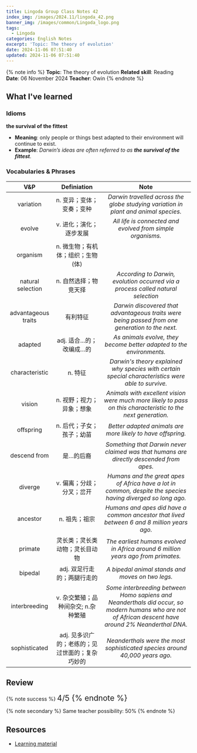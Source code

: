 ```yaml
---
title: Lingoda Group Class Notes 42
index_img: /images/2024.11/lingoda_42.png
banner_img: /images/common/Lingoda_logo.png
tags:
  - Lingoda
categories: English Notes
excerpt: 'Topic: The theory of evolution'
date: 2024-11-06 07:51:40
updated: 2024-11-06 07:51:40
---
```


{% note info %}
**Topic**: The theory of evolution
**Related skill**: Reading  
**Date**: 06 November 2024
**Teacher**: Owin
{% endnote %}

## What I've learned

### Idioms
**the survival of the fittest**
- **Meaning**: only people or things best adapted to their environment will continue to exist.
- **Example**: *Darwin’s ideas are often referred to as **the survival of the fittest**.*

### Vocabularies & Phrases

|         V&P         |                   Definiation                   |                                                                         Note                                                                          |
| :-----------------: | :---------------------------------------------: | :---------------------------------------------------------------------------------------------------------------------------------------------------: |
|      variation      |            n.	变异；变体；变奏；变种            |                                  *Darwin travelled across the globe studying variation in plant and animal species.*                                  |
|       evolve        |             v.	进化；演化；逐步发展             |                                              *All life is connected and evolved from simple organisms.*                                               |
|      organism       |        n.	微生物；有机体；组织；生物(体)        |                                                                                                                                                       |
|  natural selection  |              n.	自然选择；物竞天择              |                                   *According to Darwin, evolution occurred via a process called natural selection*                                    |
| advantageous traits |                    有利特征                     |                            *Darwin discovered that advantageous traits were being passed from one generation to the next.*                            |
|       adapted       |             adj.	适合…的；改编成…的             |                                         *As animals evolve, they become better adapted to the environments.*                                          |
|   characteristic    |                     n.	特征                     |                          *Darwin's theory explained why species with certain special characteristics were able to survive.*                           |
|       vision        |            n.	视野；视力；异象；想象            |                     *Animals with excellent vision were much more likely to pass on this characteristic to the next generation.*                      |
|      offspring      |            n.	后代；子女；孩子；幼苗            |                                              *Better adapted animals are more likely to have offspring.*                                              |
|    descend from     |                    是…的后裔                    |                                *Something that Darwin never claimed was that humans are directly descended from apes.*                                |
|       diverge       |            v.	偏离；分歧；分叉；岔开            |                     *Humans and the great apes of Africa have a lot in common, despite the species having diverged so long ago.*                      |
|      ancestor       |                  n.	祖先；祖宗                  |                              *Humans and apes did have a common ancestor that lived between 6 and 8 million years ago.*                               |
|       primate       |         灵长类；灵长类动物；灵长目动物          |                                   *The earliest humans evolved in Africa around 6 million years ago from primates.*                                   |
|       bipedal       |           adj.	双足行走的；两腿行走的           |                                                   *A bipedal animal stands and moves on two legs.*                                                    |
|    interbreeding    |       v.	杂交繁殖；品种间杂交; n.杂种繁殖       | *Some interbreeding between Homo sapiens and Neanderthals did occur, so modern humans who are not of African descent have around 2% Neanderthal DNA.* |
|    sophisticated    | adj.	见多识广的；老练的；见过世面的；复杂巧妙的 |                                      *Neanderthals were the most sophisticated species around 40,000 years ago.*                                      |

## Review

{% note success %}
<span style="font-size:1.5em;">
4/5
<span>
{% endnote %}

{% note secondary %}
<span style="font-size:1em;">
Same teacher possibility: 50%
<span>
{% endnote %}

## Resources
- [Learning material](https://learn.lingoda.com/english/learning-materials/671b273c79028/download)
